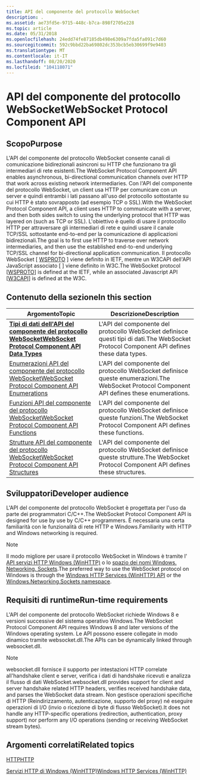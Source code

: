 ```yaml
---
title: API del componente del protocollo WebSocket
description: .
ms.assetid: ae73fd5e-9715-448c-b7ca-898f2705e228
ms.topic: article
ms.date: 05/31/2018
ms.openlocfilehash: 24edd74fe87185db498e6309a7fda5fa091c7d60
ms.sourcegitcommit: 592c9bbd22ba69802dc353bcb5eb30699f9e9403
ms.translationtype: MT
ms.contentlocale: it-IT
ms.lasthandoff: 08/20/2020
ms.locfileid: "104118071"
---
```

# <a name="websocket-protocol-component-api"></a><span data-ttu-id="840db-103">API del componente del protocollo WebSocket</span><span class="sxs-lookup"><span data-stu-id="840db-103">WebSocket Protocol Component API</span></span>

## <a name="purpose"></a><span data-ttu-id="840db-104">Scopo</span><span class="sxs-lookup"><span data-stu-id="840db-104">Purpose</span></span>

<span data-ttu-id="840db-105">L'API del componente del protocollo WebSocket consente canali di comunicazione bidirezionali asincroni su HTTP che funzionano tra gli intermediari di rete esistenti.</span><span class="sxs-lookup"><span data-stu-id="840db-105">The WebSocket Protocol Component API enables asynchronous, bi-directional communication channels over HTTP that work across existing network intermediaries.</span></span> <span data-ttu-id="840db-106">Con l'API del componente del protocollo WebSocket, un client usa HTTP per comunicare con un server e quindi entrambi i lati passano all'uso del protocollo sottostante su cui HTTP è stato sovrapposto (ad esempio TCP o SSL).</span><span class="sxs-lookup"><span data-stu-id="840db-106">With the WebSocket Protocol Component API, a client uses HTTP to communicate with a server, and then both sides switch to using the underlying protocol that HTTP was layered on (such as TCP or SSL).</span></span> <span data-ttu-id="840db-107">L'obiettivo è quello di usare il protocollo HTTP per attraversare gli intermediari di rete e quindi usare il canale TCP/SSL sottostante end-to-end per la comunicazione di applicazioni bidirezionali.</span><span class="sxs-lookup"><span data-stu-id="840db-107">The goal is to first use HTTP to traverse over network intermediaries, and then use the established end-to-end underlying TCP/SSL channel for bi-directional application communication.</span></span> <span data-ttu-id="840db-108">Il protocollo WebSocket \[ [WSPROTO](https://tools.ietf.org/html/rfc6455) \] viene definito in IETF, mentre un W3CAPI dell'API JavaScript associato \[ [](https://dev.w3.org/html5/websockets/) \] viene definito in W3C.</span><span class="sxs-lookup"><span data-stu-id="840db-108">The WebSocket protocol \[[WSPROTO](https://tools.ietf.org/html/rfc6455)\] is defined at the IETF, while an associated Javascript API \[[W3CAPI](https://dev.w3.org/html5/websockets/)\] is defined at the W3C.</span></span>

## <a name="in-this-section"></a><span data-ttu-id="840db-109">Contenuto della sezione</span><span class="sxs-lookup"><span data-stu-id="840db-109">In this section</span></span>



| <span data-ttu-id="840db-110">Argomento</span><span class="sxs-lookup"><span data-stu-id="840db-110">Topic</span></span>                                                                                                          | <span data-ttu-id="840db-111">Descrizione</span><span class="sxs-lookup"><span data-stu-id="840db-111">Description</span></span>                                                                 |
|----------------------------------------------------------------------------------------------------------------|-----------------------------------------------------------------------------|
| [<span data-ttu-id="840db-112">**Tipi di dati dell'API del componente del protocollo WebSocket**</span><span class="sxs-lookup"><span data-stu-id="840db-112">**WebSocket Protocol Component API Data Types**</span></span>](web-socket-protocol-component-api-data-types.md)<br/> | <span data-ttu-id="840db-113">L'API del componente del protocollo WebSocket definisce questi tipi di dati.</span><span class="sxs-lookup"><span data-stu-id="840db-113">The WebSocket Protocol Component API defines these data types.</span></span><br/>   |
| [<span data-ttu-id="840db-114">Enumerazioni API del componente del protocollo WebSocket</span><span class="sxs-lookup"><span data-stu-id="840db-114">WebSocket Protocol Component API Enumerations</span></span>](web-socket-protocol-component-api-enumerations.md)<br/> | <span data-ttu-id="840db-115">L'API del componente del protocollo WebSocket definisce queste enumerazioni.</span><span class="sxs-lookup"><span data-stu-id="840db-115">The WebSocket Protocol Component API defines these enumerations.</span></span><br/> |
| [<span data-ttu-id="840db-116">Funzioni API del componente del protocollo WebSocket</span><span class="sxs-lookup"><span data-stu-id="840db-116">WebSocket Protocol Component API Functions</span></span>](web-socket-protocol-component-api-functions.md)<br/>       | <span data-ttu-id="840db-117">L'API del componente del protocollo WebSocket definisce queste funzioni.</span><span class="sxs-lookup"><span data-stu-id="840db-117">The WebSocket Protocol Component API defines these functions.</span></span><br/>    |
| [<span data-ttu-id="840db-118">Strutture API del componente del protocollo WebSocket</span><span class="sxs-lookup"><span data-stu-id="840db-118">WebSocket Protocol Component API Structures</span></span>](web-socket-protocol-component-api-structures.md)<br/>     | <span data-ttu-id="840db-119">L'API del componente del protocollo WebSocket definisce queste strutture.</span><span class="sxs-lookup"><span data-stu-id="840db-119">The WebSocket Protocol Component API defines these structures.</span></span><br/>   |



 

## <a name="developer-audience"></a><span data-ttu-id="840db-120">Sviluppatori</span><span class="sxs-lookup"><span data-stu-id="840db-120">Developer audience</span></span>

<span data-ttu-id="840db-121">L'API del componente del protocollo WebSocket è progettata per l'uso da parte dei programmatori C/C++.</span><span class="sxs-lookup"><span data-stu-id="840db-121">The WebSocket Protocol Component API is designed for use by use by C/C++ programmers.</span></span> <span data-ttu-id="840db-122">È necessaria una certa familiarità con le funzionalità di rete HTTP e Windows.</span><span class="sxs-lookup"><span data-stu-id="840db-122">Familiarity with HTTP and Windows networking is required.</span></span>

> [!Note]  
> <span data-ttu-id="840db-123">Il modo migliore per usare il protocollo WebSocket in Windows è tramite l' [API servizi HTTP Windows (WinHTTP)](/windows/desktop/WinHttp/winhttp-start-page) o lo [spazio dei nomi Windows. Networking. Sockets](/uwp/api/Windows.Networking.Sockets).</span><span class="sxs-lookup"><span data-stu-id="840db-123">The preferred way to use the WebSocket protocol on Windows is through the [Windows HTTP Services (WinHTTP) API](/windows/desktop/WinHttp/winhttp-start-page) or the [Windows.Networking.Sockets namespace](/uwp/api/Windows.Networking.Sockets).</span></span>

 

## <a name="run-time-requirements"></a><span data-ttu-id="840db-124">Requisiti di runtime</span><span class="sxs-lookup"><span data-stu-id="840db-124">Run-time requirements</span></span>

<span data-ttu-id="840db-125">L'API del componente del protocollo WebSocket richiede Windows 8 e versioni successive del sistema operativo Windows.</span><span class="sxs-lookup"><span data-stu-id="840db-125">The WebSocket Protocol Component API requires Windows 8 and later versions of the Windows operating system.</span></span> <span data-ttu-id="840db-126">Le API possono essere collegate in modo dinamico tramite websocket.dll.</span><span class="sxs-lookup"><span data-stu-id="840db-126">The APIs can be dynamically linked through websocket.dll.</span></span>

> [!Note]  
> <span data-ttu-id="840db-127">websocket.dll fornisce il supporto per intestazioni HTTP correlate all'handshake client e server, verifica i dati di handshake ricevuti e analizza il flusso di dati WebSocket.</span><span class="sxs-lookup"><span data-stu-id="840db-127">websocket.dll provides support for client and server handshake related HTTP headers, verifies received handshake data, and parses the WebSocket data stream.</span></span> <span data-ttu-id="840db-128">Non gestisce operazioni specifiche di HTTP (Reindirizzamento, autenticazione, supporto del proxy) né eseguire operazioni di I/O (invio o ricezione di byte di flusso WebSocket).</span><span class="sxs-lookup"><span data-stu-id="840db-128">It does not handle any HTTP-specific operations (redirection, authentication, proxy support) nor perform any I/O operations (sending or receiving WebSocket stream bytes).</span></span>

 

## <a name="related-topics"></a><span data-ttu-id="840db-129">Argomenti correlati</span><span class="sxs-lookup"><span data-stu-id="840db-129">Related topics</span></span>

<dl> <dt>

[<span data-ttu-id="840db-130">HTTP</span><span class="sxs-lookup"><span data-stu-id="840db-130">HTTP</span></span>](/windows/desktop/Http/http-api-start-page)
</dt> <dt>

[<span data-ttu-id="840db-131">Servizi HTTP di Windows (WinHTTP)</span><span class="sxs-lookup"><span data-stu-id="840db-131">Windows HTTP Services (WinHTTP)</span></span>](/windows/desktop/WinHttp/winhttp-start-page)
</dt> </dl>

 

